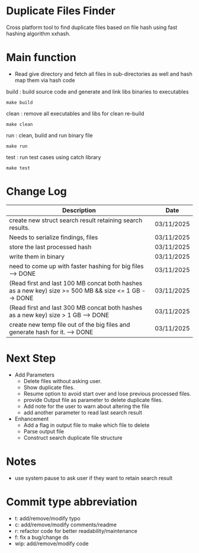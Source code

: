 # Duplicate Files Finder
Cross platform tool to find duplicate files based on file hash using fast hashing algorithm xxhash.

# Main function
- Read give directory and fetch all files in sub-directories as well and hash map them via hash code

build : build source code and generate and link libs binaries to executables 
```
make build
```

clean : remove all executables and libs for clean re-build 
```
make clean
```

run : clean, build and run binary file 
```
make run
```

test : run test cases using catch library
```
make test
```

# Change Log
| Description  | Date |
| ------------- | ------------- |
|create new struct search result retaining search results.|03/11/2025|
|Needs to serialize findings, files|03/11/2025|
|store the last processed hash|03/11/2025|
|write them in binary|03/11/2025|
|need to come up with faster hashing for big files --> DONE|03/11/2025|
|(Read first and last 100 MB concat both hashes as a new key) size >= 500 MB && size <= 1 GB --> DONE|03/11/2025|
|(Read first and last 300 MB concat both hashes as a new key) size > 1 GB --> DONE|03/11/2025|
|create new temp file out of the big files and generate hash for it. --> DONE  | 03/11/2025|


# Next Step
- Add Parameters 
    - Delete files without asking user.
    - Show duplicate files.
    - Resume option to avoid start over and lose previous processed files.
    - provide Output file as parameter to delete duplicate files.
    - Add note for the user to warn about altering the file
    - add another parameter to read last search result
- Enhancement
    - Add a flag in output file to make which file to delete
    - Parse output file
    - Construct search duplicate file structure

# Notes

- use system pause to ask user if they want to retain search result

# Commit type abbreviation
- t: add/remove/modify typo
- c: add/remove/modify comments/readme
- r: refactor code for better readability/maintenance
- f: fix a bug/change ds
- wip: add/remove/modify code